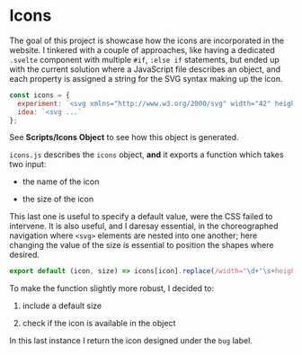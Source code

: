 # Icons

The goal of this project is showcase how the icons are incorporated in the website. I tinkered with a couple of approaches, like having a dedicated `.svelte` component with multiple `#if`, `:else if` statements, but ended up with the current solution where a JavaScript file describes an object, and each property is assigned a string for the SVG syntax making up the icon.

```js
const icons = {
  experiment: `<svg xmlns="http://www.w3.org/2000/svg" width="42" height"42" viewBox="-50 -50 100 100"><g stroke="currentColor" stroke-linejoin="round" stroke-linecap="round" fill="none"><g stroke-width="8"><path d="M -18 -46 h 36" /><path d="M 10 -42 v 28 l 20 30 c 8 10 15 30 0 30 h -60 c -15 0 -8 -20 0 -30 l 20 -30 v -28" /></g><path stroke-width="7" d="M -30 18 c 30 -18 30 18 60 0" /></g></svg>`,
  idea: `<svg ...`
};
```

See **Scripts/Icons Object** to see how this object is generated.

`icons.js` describes the `icons` object, **and** it exports a function which takes two input:

- the name of the icon

- the size of the icon

This last one is useful to specify a default value, were the CSS failed to intervene. It is also useful, and I daresay essential, in the choreographed navigation where `<svg>` elements are nested into one another; here changing the value of the size is essential to position the shapes where desired.

```js
export default (icon, size) => icons[icon].replace(/width="\d+"\s+height="\d+"/, `width="${size}" height="${size}"`);
```

To make the function slightly more robust, I decided to:

1. include a default size

1. check if the icon is available in the object

In this last instance I return the icon designed under the `bug` label.
